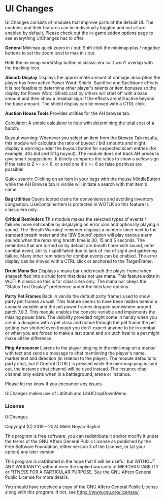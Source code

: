 # UI Changes

UI Changes consists of modules that improve parts of the default UI. The modules and their features can be individually toggled and not all are enabled by default. Please check out the in-game addon options page to see everything UIChanges has to offer.

**General**
Minimap quick zoom in / out: Shift click the minimap plus / negative buttons to set the zoom level to max in / out.

Hide the minimap worldMap button in classic era so it won't overlap with the tracking icon.

**Absorb Display**
Displays the approximate amount of damage absorption the player has from active Power Word: Shield, Sacrifice and Spellstone effects.
It is not feasible to determine other player's talents or item bonuses so the display for Power Word: Shield cast by others will start off with a base amount and then show a residual sign if the effects are still active beyond the base amount. The shield display can be moved with a CTRL click.

**Auction House Tools**
Provides utilities for the AH browse tab.

Calculator: A simple calculator to help with determining the total cost of a bunch.

Buyout warning: Whenever you select an item from the Browse Tab results, this module will calculate the ratio of buyout / bid amounts and might display a warning under the buyout button for suspected scam entries (for example, 40s bid and 311g buyout). The module does not track AH prices to give smart suggestions. It blindly compares the ratios to show a yellow sign if the ratio is 2 >= x < 8, or a red one if x >= 8 so false positives are possible!

Quick search: Clicking on an item in your bags with the mouse MiddleButton while the AH Browse tab is visible will initiate a search with that item's name.

**Bag Utilities**
Opens looted clams for convenience and avoiding inventory congestion. UseContainerItem is protected in WOTLK so this feature is classic era only.

**Critical Reminders**
This module makes the selected types of events / failures more noticeable by displaying an error icon and optionally playing a sound.
The 'Breath Warning' reminder displays a numeric timer next to the standard breath meter and the 'BW Sound' option will play various alarm sounds when the remaining breath time is 30, 15 and 5 seconds.
The reminders that are turned on by default are breath timer with sound, enter combat event, ability / spell failed due to lack of line of sight and gathering failure. Many other reminders for combat events can be enabled. The error display can be moved with a CTRL click or anchored to the TargetFrame.

**Druid Mana Bar**
Displays a mana bar underneath the player frame when shapeshifted into a druid form that does not use mana. This feature exists in WOTLK classic so this is for classic era only. The mana bar obeys the "Status Text Display" preference under the Interface options.

**Party Pet Frames**
Back in vanilla the default party frames used to show party pet frames as well. This feature seems to have been hidden behind a console variable and the pet power frames dropped somewhere around patch 7.0.3. This module enables the console variable and implements the missing power bars. The visibility provided might come in handy when you are in a dungeon with a pet class and notice through the pet frame the pet getting two shotted even though you don't expect anyone to be in combat or when you are forced to make a last stand and a clutch heal to a pet might make all the difference.

**Ping Announcer**
Listens to the player pinging in the mini-map on a marker with text and sends a message to chat mentioning the player's name, marker text and direction (in relation to the player). The module defaults to party chat, but if Control (CTRL) is pressed while the mini-map ping is sent out, the instance chat channel will be used instead. The instance chat channel only exists when in a battleground, arena or instance.

Please let me know if you encounter any issues.

UIChanges makes use of LibStub and LibUIDropDownMenu.

### License
UIChanges

Copyright (C) 2019 - 2024 Melik Noyan Baykal

This program is free software: you can redistribute it and/or modify
it under the terms of the GNU Affero General Public License as
published by the Free Software Foundation, either version 3 of the
License, or (at your option) any later version.

This program is distributed in the hope that it will be useful,
but WITHOUT ANY WARRANTY; without even the implied warranty of
MERCHANTABILITY or FITNESS FOR A PARTICULAR PURPOSE.  See the
GNU Affero General Public License for more details.

You should have received a copy of the GNU Affero General Public License
along with this program.  If not, see <https://www.gnu.org/licenses/>.
